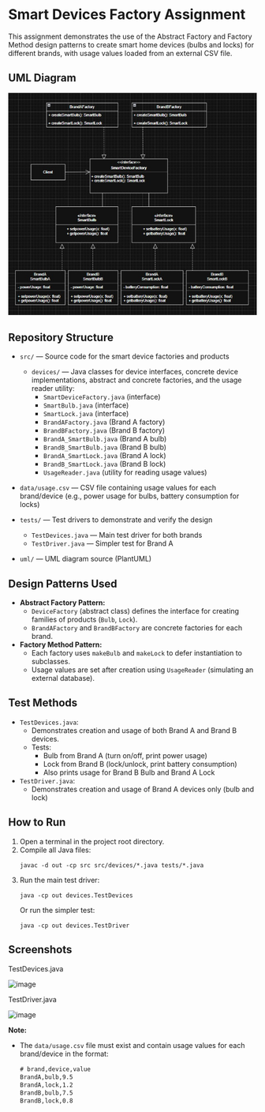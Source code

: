 # Smart Devices Factory Assignment

This assignment demonstrates the use of the Abstract Factory and Factory Method design patterns to create smart home devices (bulbs and locks) for different brands, with usage values loaded from an external CSV file.

## UML Diagram

![Smart_Devices_Factory_UML](uml/smart_devices_factory_uml.jpg)

## Repository Structure

- `src/` — Source code for the smart device factories and products

  - `devices/` — Java classes for device interfaces, concrete device implementations, abstract and concrete factories, and the usage reader utility:
    - `SmartDeviceFactory.java` (interface)
    - `SmartBulb.java` (interface)
    - `SmartLock.java` (interface)
    - `BrandAFactory.java` (Brand A factory)
    - `BrandBFactory.java` (Brand B factory)
    - `BrandA_SmartBulb.java` (Brand A bulb)
    - `BrandB_SmartBulb.java` (Brand B bulb)
    - `BrandA_SmartLock.java` (Brand A lock)
    - `BrandB_SmartLock.java` (Brand B lock)
    - `UsageReader.java` (utility for reading usage values)
- `data/usage.csv` — CSV file containing usage values for each brand/device (e.g., power usage for bulbs, battery consumption for locks)
- `tests/` — Test drivers to demonstrate and verify the design
  - `TestDevices.java` — Main test driver for both brands
  - `TestDriver.java` — Simpler test for Brand A
- `uml/` — UML diagram source (PlantUML)

## Design Patterns Used

- **Abstract Factory Pattern:**
  - `DeviceFactory` (abstract class) defines the interface for creating families of products (`Bulb`, `Lock`).
  - `BrandAFactory` and `BrandBFactory` are concrete factories for each brand.
- **Factory Method Pattern:**
  - Each factory uses `makeBulb` and `makeLock` to defer instantiation to subclasses.
  - Usage values are set after creation using `UsageReader` (simulating an external database).

## Test Methods

- `TestDevices.java`:
  - Demonstrates creation and usage of both Brand A and Brand B devices.
  - Tests:
    - Bulb from Brand A (turn on/off, print power usage)
    - Lock from Brand B (lock/unlock, print battery consumption)
    - Also prints usage for Brand B Bulb and Brand A Lock
- `TestDriver.java`:
  - Demonstrates creation and usage of Brand A devices only (bulb and lock)

## How to Run

1. Open a terminal in the project root directory.
2. Compile all Java files:
   ```
   javac -d out -cp src src/devices/*.java tests/*.java
   ```
3. Run the main test driver:
   ```
   java -cp out devices.TestDevices
   ```
   Or run the simpler test:
   ```
   java -cp out devices.TestDriver
   ```

## Screenshots

TestDevices.java

<img width="879" height="369" alt="image" src="https://github.com/user-attachments/assets/a1af8cd0-6bd0-45eb-96ad-5a69538072d9" />

TestDriver.java

<img width="1084" height="338" alt="image" src="https://github.com/user-attachments/assets/694fee66-6e30-4160-a3a4-ef02628012cf" />

**Note:**

- The `data/usage.csv` file must exist and contain usage values for each brand/device in the format:
  ```
  # brand,device,value
  BrandA,bulb,9.5
  BrandA,lock,1.2
  BrandB,bulb,7.5
  BrandB,lock,0.8


